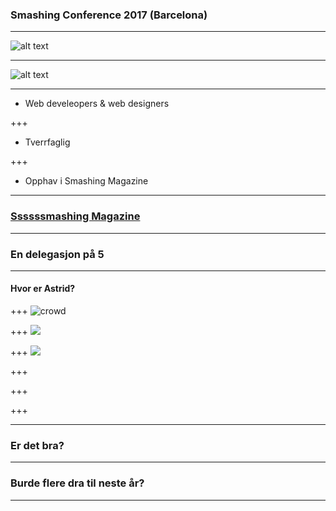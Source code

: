 ### Smashing Conference 2017 (Barcelona)

---

![alt text](../blob/master/cat.png)

---

![alt text](../blob/master/smashing-CAT.png)

---

* Web develeopers & web designers

+++
* Tverrfaglig

+++
* Opphav i Smashing Magazine


---

### [Ssssssmashing Magazine](https://www.smashingmagazine.com/)

---

### En delegasjon på 5
---
#### Hvor er Astrid?
+++
![crowd](https://farm5.staticflickr.com/4510/37777565241_ca5d58686b_k.jpg)

+++
![](https://farm5.staticflickr.com/4446/23924880088_d7943d80ff_k.jpg)

+++
![](../blob/master/feelings-talk.jpg)

+++
![]()

+++
![]()

+++
![]()

---

### Er det bra?
---
### Burde flere dra til neste år?
---
 


